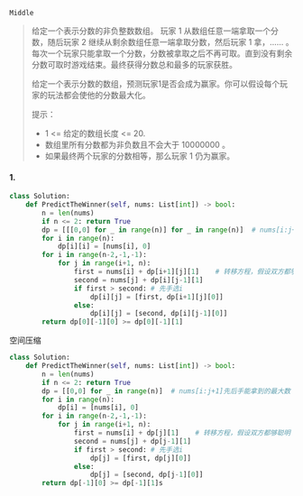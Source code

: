 `Middle`

> 给定一个表示分数的非负整数数组。 玩家 1 从数组任意一端拿取一个分数，随后玩家 2 继续从剩余数组任意一端拿取分数，然后玩家 1 拿，…… 。每次一个玩家只能拿取一个分数，分数被拿取之后不再可取。直到没有剩余分数可取时游戏结束。最终获得分数总和最多的玩家获胜。
>
> 给定一个表示分数的数组，预测玩家1是否会成为赢家。你可以假设每个玩家的玩法都会使他的分数最大化。
>
> 提示：
>
> - 1 <= 给定的数组长度 <= 20.
> - 数组里所有分数都为非负数且不会大于 10000000 。
> - 如果最终两个玩家的分数相等，那么玩家 1 仍为赢家。

#### 1. 

```python
class Solution:
    def PredictTheWinner(self, nums: List[int]) -> bool:
        n = len(nums)
        if n <= 2: return True
        dp = [[[0,0] for _ in range(n)] for _ in range(n)]  # nums[i:j+1]先后手能拿到的最大数
        for i in range(n):
            dp[i][i] = [nums[i], 0]
        for i in range(n-2,-1,-1):
            for j in range(i+1, n):
                first = nums[i] + dp[i+1][j][1]    # 转移方程，假设双方都够聪明
                second = nums[j] + dp[i][j-1][1]
                if first > second: # 先手选i
                    dp[i][j] = [first, dp[i+1][j][0]]
                else:
                    dp[i][j] = [second, dp[i][j-1][0]]
        return dp[0][-1][0] >= dp[0][-1][1]
```

空间压缩

```python
class Solution:
    def PredictTheWinner(self, nums: List[int]) -> bool:
        n = len(nums)
        if n <= 2: return True
        dp = [[0,0] for _ in range(n)]  # nums[i:j+1]先后手能拿到的最大数
        for i in range(n):
            dp[i] = [nums[i], 0]
        for i in range(n-2,-1,-1):
            for j in range(i+1, n):
                first = nums[i] + dp[j][1]    # 转移方程，假设双方都够聪明
                second = nums[j] + dp[j-1][1]
                if first > second: # 先手选i
                    dp[j] = [first, dp[j][0]]
                else:
                    dp[j] = [second, dp[j-1][0]]
        return dp[-1][0] >= dp[-1][1]s
```

